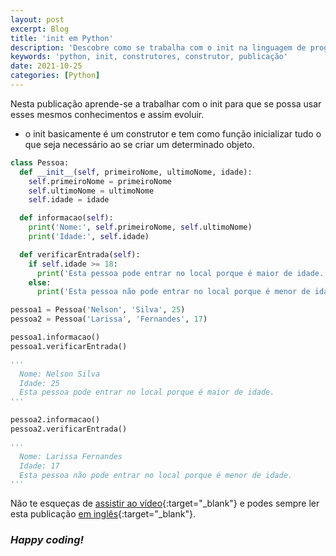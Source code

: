 ```yaml
---
layout: post
excerpt: Blog
title: 'init em Python'
description: 'Descobre como se trabalha com o init na linguagem de programação Python. Obtém respostas às tuas dúvidas com a teoria e os exemplos apresentados.'
keywords: 'python, init, construtores, construtor, publicação'
date: 2021-10-25
categories: [Python]
---
```


Nesta publicação aprende-se a trabalhar com o init para que se possa usar esses mesmos conhecimentos e assim evoluir.

- o init basicamente é um construtor e tem como função inicializar tudo o que seja necessário ao se criar um determinado objeto.

```python
class Pessoa:
  def __init__(self, primeiroNome, ultimoNome, idade):
    self.primeiroNome = primeiroNome
    self.ultimoNome = ultimoNome
    self.idade = idade

  def informacao(self):
    print('Nome:', self.primeiroNome, self.ultimoNome)
    print('Idade:', self.idade)

  def verificarEntrada(self):
    if self.idade >= 18:
      print('Esta pessoa pode entrar no local porque é maior de idade.')
    else:
      print('Esta pessoa não pode entrar no local porque é menor de idade.')

pessoa1 = Pessoa('Nelson', 'Silva', 25)
pessoa2 = Pessoa('Larissa', 'Fernandes', 17)

pessoa1.informacao()
pessoa1.verificarEntrada()

'''
  Nome: Nelson Silva
  Idade: 25
  Esta pessoa pode entrar no local porque é maior de idade.
'''

pessoa2.informacao()
pessoa2.verificarEntrada()

'''
  Nome: Larissa Fernandes
  Idade: 17
  Esta pessoa não pode entrar no local porque é menor de idade.
'''
```

Não te esqueças de [assistir ao vídeo](https://youtu.be/6a0ZhURjP6s){:target="\_blank"} e podes sempre ler esta publicação [em inglês](https://nelsonsilvadev.com/blog/20211025/init-in-python/){:target="\_blank"}.

### _Happy coding!_
